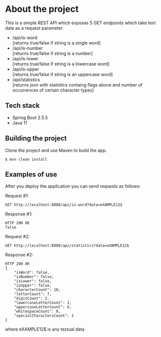 # About the project
This is a simple REST API which exposes 5 GET endpoints which take text data as a request parameter.
- /api/is-word    
[returns true/false if string is a single word]
- /api/is-number  
[returns true/false if string is a number]
- /api/is-lower   
[returns true/false if string is a lowercase word]
- /api/is-upper   
[returns true/false if string is an uppercase word]
- /api/statistics   
[returns json with statistics containg flags above and number of occurrences of certain character types]

## Tech stack
- Spring Boot 2.5.5
- Java 11

## Building the project
Clone the project and use Maven to build the app.
```
$ mvn clean install
```

## Examples of use
After you deploy the application you can send requests as follows:

Request #1:
```
GET http://localhost:8080/api/is-word?data=eXAMPLE12$
```
Response #1:
```
HTTP 200 OK
false
```
Request #2:
```
GET http://localhost:8080/api/statistics?data=eXAMPLE12$
```
Response #2:
```
HTTP 200 OK
{
    "isWord": false,
    "isNumber": false,
    "isLower": false,
    "isUpper": false,
    "characterCount": 10,
    "letterCount": 7,
    "digitCount": 2,
    "lowercaseLetterCount": 1,
    "uppercaseLetterCount": 6,
    "whitespaceCount": 0,
    "specialCharactersCount": 1
}
```

where eXAMPLE12$ is any textual data
